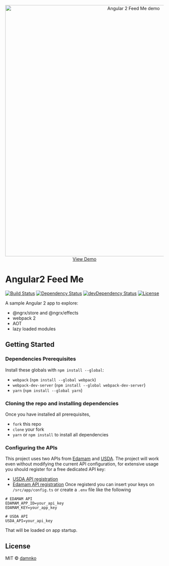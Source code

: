 <p align="center">
  <a href="https://angular2-feed-me.firebaseapp.com/" target="_blank">
    <img src="https://angular2-feed-me.firebaseapp.com/assets/img/preview.gif" alt="Angular 2 Feed Me demo" width="800"/>
  </a><br>
  <a href="https://angular2-feed-me.firebaseapp.com/" target="_blank">
    View Demo
  </a>
</p>

# Angular2 Feed Me
[![Build Status][build-badge]][build-link]
[![Dependency Status][dependency-badge]][dependency-link]
[![devDependency Status][devDependency-badge]][devDependency-link]
[![License][licence-badge]](/LICENSE)

A sample Angular 2 app to explore:
* @ngrx/store and @ngrx/effects
* webpack 2
* AOT
* lazy loaded modules
 
## Getting Started 
### Dependencies Prerequisites
Install these globals with `npm install --global`:
* `webpack` (`npm install --global webpack`)
* `webpack-dev-server` (`npm install --global webpack-dev-server`)
* `yarn` (`npm install --global yarn`)

### Cloning the repo and installing dependencies
Once you have installed all prerequisites,
* `fork` this repo
* `clone` your fork
* `yarn` or `npm install` to install all dependencies

### Configuring the APIs
This project uses two APIs from [Edamam](https://www.edamam.com/) and [USDA](https://ndb.nal.usda.gov/ndb/).
The project will work even without modifying the current API configuration, for extensive usage you should register for a free dedicated API key:
* [USDA API registration](https://api.data.gov/signup/)
* [Edamam API registration](https://developer.edamam.com/edamam-recipe-api)
Once registerd you can insert your keys on `/src/app/config.ts` or create a `.env` file like the following
```
# EDAMAM API
EDAMAM_APP_ID=your_api_key
EDAMAM_KEY=your_app_key

# USDA API
USDA_API=your_api_key
```
That will be loaded on app startup.

## License
MIT © [damnko](https://github.com/damnko)

[build-badge]: https://travis-ci.org/damnko/angular2-feed-me.png?branch=master
[build-link]: https://travis-ci.org/damnko/angular2-feed-me
[dependency-badge]: https://david-dm.org/damnko/angular2-feed-me/status.svg?style=flat-square
[dependency-link]: https://david-dm.org/damnko/angular2-feed-me
[devDependency-badge]: https://david-dm.org/damnko/angular2-feed-me/dev-status.svg?style=flat-square
[devDependency-link]: https://david-dm.org/damnko/angular2-feed-me
[licence-badge]: https://img.shields.io/npm/l/express.svg